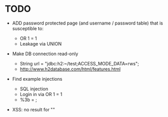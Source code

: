 # TODO
- ADD password protected page (and username / password table) that is susceptible to:
    - OR 1 = 1 
    - Leakage via UNION

- Make DB connection read-only
    - String url = "jdbc:h2:~/test;ACCESS_MODE_DATA=rws";
    - http://www.h2database.com/html/features.html
    
- Find example injections
    - SQL injection
    - Login in via OR 1 = 1
    - %3b = ;
    
    
- XSS: no result for ""